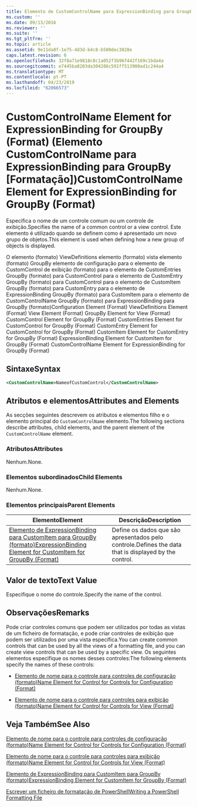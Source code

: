 ```yaml
---
title: Elemento de CustomControlName para ExpressionBinding para GroupBy (formato) | Documentos da Microsoft
ms.custom: ''
ms.date: 09/13/2016
ms.reviewer: ''
ms.suite: ''
ms.tgt_pltfrm: ''
ms.topic: article
ms.assetid: 9e11da8f-1e75-4d3d-b4c8-b500dec3028e
caps.latest.revision: 6
ms.openlocfilehash: 32f8a71e9818c8c1a052f3b96f442f169c1bda4a
ms.sourcegitcommit: e7445ba8203da304286c591ff513900ad1c244a4
ms.translationtype: MT
ms.contentlocale: pt-PT
ms.lasthandoff: 04/23/2019
ms.locfileid: "62066573"
---
```

# <a name="customcontrolname-element-for-expressionbinding-for-groupby-format"></a><span data-ttu-id="f2bb1-102">CustomControlName Element for ExpressionBinding for GroupBy (Format) (Elemento CustomControlName para ExpressionBinding para GroupBy [Formatação])</span><span class="sxs-lookup"><span data-stu-id="f2bb1-102">CustomControlName Element for ExpressionBinding for GroupBy (Format)</span></span>

<span data-ttu-id="f2bb1-103">Especifica o nome de um controle comum ou um controle de exibição.</span><span class="sxs-lookup"><span data-stu-id="f2bb1-103">Specifies the name of a common control or a view control.</span></span> <span data-ttu-id="f2bb1-104">Este elemento é utilizado quando se definem como é apresentado um novo grupo de objetos.</span><span class="sxs-lookup"><span data-stu-id="f2bb1-104">This element is used when defining how a new group of objects is displayed.</span></span>

<span data-ttu-id="f2bb1-105">O elemento (formato) ViewDefinitions elemento (formato) vista elemento (formato) GroupBy elemento de configuração para o elemento de CustomControl de exibição (formato) para o elemento de CustomEntries GroupBy (formato) para CustomControl para o elemento de CustomEntry GroupBy (formato) para CustomControl para o elemento de CustomItem GroupBy (formato) para CustomEntry para o elemento de ExpressionBinding GroupBy (formato) para CustomItem para o elemento de CustomControlName GroupBy (formato) para ExpressionBinding para GroupBy (formato)</span><span class="sxs-lookup"><span data-stu-id="f2bb1-105">Configuration Element (Format) ViewDefinitions Element (Format) View Element (Format) GroupBy Element for View (Format) CustomControl Element for GroupBy (Format) CustomEntries Element for CustomControl for GroupBy (Format) CustomEntry Element for CustomControl for GroupBy (Format) CustomItem Element for CustomEntry for GroupBy (Format) ExpressionBinding Element for CustomItem for GroupBy (Format) CustomControlName Element for ExpressionBinding for GroupBy (Format)</span></span>

## <a name="syntax"></a><span data-ttu-id="f2bb1-106">Sintaxe</span><span class="sxs-lookup"><span data-stu-id="f2bb1-106">Syntax</span></span>

```xml
<CustomControlName>NameofCustomControl</CustomControlName>
```

## <a name="attributes-and-elements"></a><span data-ttu-id="f2bb1-107">Atributos e elementos</span><span class="sxs-lookup"><span data-stu-id="f2bb1-107">Attributes and Elements</span></span>

<span data-ttu-id="f2bb1-108">As secções seguintes descrevem os atributos e elementos filho e o elemento principal do `CustomControlName` elemento.</span><span class="sxs-lookup"><span data-stu-id="f2bb1-108">The following sections describe attributes, child elements, and the parent element of the `CustomControlName` element.</span></span>

### <a name="attributes"></a><span data-ttu-id="f2bb1-109">Atributos</span><span class="sxs-lookup"><span data-stu-id="f2bb1-109">Attributes</span></span>

<span data-ttu-id="f2bb1-110">Nenhum.</span><span class="sxs-lookup"><span data-stu-id="f2bb1-110">None.</span></span>

### <a name="child-elements"></a><span data-ttu-id="f2bb1-111">Elementos subordinados</span><span class="sxs-lookup"><span data-stu-id="f2bb1-111">Child Elements</span></span>

<span data-ttu-id="f2bb1-112">Nenhum.</span><span class="sxs-lookup"><span data-stu-id="f2bb1-112">None.</span></span>

### <a name="parent-elements"></a><span data-ttu-id="f2bb1-113">Elementos principais</span><span class="sxs-lookup"><span data-stu-id="f2bb1-113">Parent Elements</span></span>

|<span data-ttu-id="f2bb1-114">Elemento</span><span class="sxs-lookup"><span data-stu-id="f2bb1-114">Element</span></span>|<span data-ttu-id="f2bb1-115">Descrição</span><span class="sxs-lookup"><span data-stu-id="f2bb1-115">Description</span></span>|
|-------------|-----------------|
|[<span data-ttu-id="f2bb1-116">Elemento de ExpressionBinding para CustomItem para GroupBy (formato)</span><span class="sxs-lookup"><span data-stu-id="f2bb1-116">ExpressionBinding Element for CustomItem for GroupBy (Format)</span></span>](./expressionbinding-element-for-customitem-for-groupby-format.md)|<span data-ttu-id="f2bb1-117">Define os dados que são apresentados pelo controle.</span><span class="sxs-lookup"><span data-stu-id="f2bb1-117">Defines the data that is displayed by the control.</span></span>|

## <a name="text-value"></a><span data-ttu-id="f2bb1-118">Valor de texto</span><span class="sxs-lookup"><span data-stu-id="f2bb1-118">Text Value</span></span>

<span data-ttu-id="f2bb1-119">Especifique o nome do controle.</span><span class="sxs-lookup"><span data-stu-id="f2bb1-119">Specify the name of the control.</span></span>

## <a name="remarks"></a><span data-ttu-id="f2bb1-120">Observações</span><span class="sxs-lookup"><span data-stu-id="f2bb1-120">Remarks</span></span>

<span data-ttu-id="f2bb1-121">Pode criar controles comuns que podem ser utilizados por todas as vistas de um ficheiro de formatação, e pode criar controles de exibição que podem ser utilizados por uma vista específica.</span><span class="sxs-lookup"><span data-stu-id="f2bb1-121">You can create common controls that can be used by all the views of a formatting file, and you can create view controls that can be used by a specific view.</span></span> <span data-ttu-id="f2bb1-122">Os seguintes elementos especifique os nomes desses controles:</span><span class="sxs-lookup"><span data-stu-id="f2bb1-122">The following elements specify the names of these controls:</span></span>

- [<span data-ttu-id="f2bb1-123">Elemento de nome para o controle para controles de configuração (formato)</span><span class="sxs-lookup"><span data-stu-id="f2bb1-123">Name Element for Control for Controls for Configuration (Format)</span></span>](./name-element-for-control-for-controls-for-configuration-format.md)

- [<span data-ttu-id="f2bb1-124">Elemento de nome para o controle para controles para exibição (formato)</span><span class="sxs-lookup"><span data-stu-id="f2bb1-124">Name Element for Control for Controls for View (Format)</span></span>](./name-element-for-control-for-controls-for-view-format.md)

## <a name="see-also"></a><span data-ttu-id="f2bb1-125">Veja Também</span><span class="sxs-lookup"><span data-stu-id="f2bb1-125">See Also</span></span>

[<span data-ttu-id="f2bb1-126">Elemento de nome para o controle para controles de configuração (formato)</span><span class="sxs-lookup"><span data-stu-id="f2bb1-126">Name Element for Control for Controls for Configuration (Format)</span></span>](./name-element-for-control-for-controls-for-configuration-format.md)

[<span data-ttu-id="f2bb1-127">Elemento de nome para o controle para controles para exibição (formato)</span><span class="sxs-lookup"><span data-stu-id="f2bb1-127">Name Element for Control for Controls for View (Format)</span></span>](./name-element-for-control-for-controls-for-view-format.md)

[<span data-ttu-id="f2bb1-128">Elemento de ExpressionBinding para CustomItem para GroupBy (formato)</span><span class="sxs-lookup"><span data-stu-id="f2bb1-128">ExpressionBinding Element for CustomItem for GroupBy (Format)</span></span>](./expressionbinding-element-for-customitem-for-groupby-format.md)

[<span data-ttu-id="f2bb1-129">Escrever um ficheiro de formatação de PowerShell</span><span class="sxs-lookup"><span data-stu-id="f2bb1-129">Writing a PowerShell Formatting File</span></span>](./writing-a-powershell-formatting-file.md)
